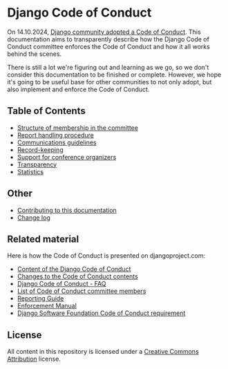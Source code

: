 # Django Code of Conduct

On 14.10.2024, [Django community adopted a Code of
Conduct](https://www.djangoproject.com/weblog/2024/oct/14/django-adopts-code-of-conduct/).
This documentation aims to transparently describe how the Django Code of Conduct
committee enforces the Code of Conduct and how it all works behind the scenes. 

There is still a lot we're figuring out and learning as we go, so we don't
consider this documentation to be finished or complete. However, we hope it's
going to be useful base for other communities to not only adopt, but also
implement and enforce the Code of Conduct.  

## Table of Contents

- [Structure of membership in the committee](membership.md)
- [Report handling procedure](reports.md)
- [Communications guidelines](communications.md)
- [Record-keeping](records.md)
- [Support for conference organizers](conferences.md)
- [Transparency](transparency.md)
- [Statistics](statistics.md)

## Other

- [Contributing to this documentation](CONTRIBUTING.md)
- [Change log](CHANGELOG.md)

## Related material

Here is how the Code of Conduct is presented on djangoproject.com:

- [Content of the Django Code of Conduct](https://www.djangoproject.com/conduct/)
- [Changes to the Code of Conduct contents](https://www.djangoproject.com/conduct/changes/)
- [Django Code of Conduct - FAQ](https://www.djangoproject.com/conduct/faq/)
- [List of Code of Conduct committee members](https://www.djangoproject.com/foundation/committees/#conduct)
- [Reporting Guide](https://www.djangoproject.com/conduct/reporting/)
- [Enforcement Manual](https://www.djangoproject.com/conduct/enforcement-manual/)
- [Django Software Foundation Code of Conduct requirement](https://www.djangoproject.com/foundation/code-of-conduct/)

## License

All content in this repository is licensed under a [Creative Commons
Attribution](http://creativecommons.org/licenses/by/3.0/) license. 


